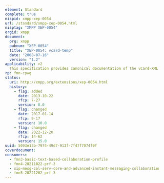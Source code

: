 ```yaml
---
element: Standard
complete: true
nispid: xmpp-xep-0054
url: /standard/xmpp-xep-0054.html
nisptag: "XMPP XEP-0054"
orgid: xmpp
document:
  org: xmpp
  pubnum: "XEP-0054"
  title: "XEP-0054: vcard-temp"
  date: "2008-07-16"
  version: "1.2"
applicability: >2
  This specification provides canonical documentation of the vCard-XML format currently in use within the Jabber community.
rp: fmn-cpwg
status:
  uri: http://xmpp.org/extensions/xep-0054.html
  history: 
    - flag: added
      date: 2013-10-22
      rfcp: 7-27
      version: 8.0
    - flag: changed
      date: 2017-01-14
      rfcp: 9-17
      version: 10.0
    - flag: changed
      date: 2022-12-20
      rfcp: 14-62
      version: 15.0
uuid: 5093e13b-7974-49d7-913f-7f47f7074f9f
coverdocument:
consumers:
  - fmn3-basic-text-based-collaboration-profile
  - fmn4-20211022-prf-3
  - sip-mesg-col-serv-core-and-advanced-instant-messaging-collaboration
  - fmn5-20221202-prf-3
---
```

